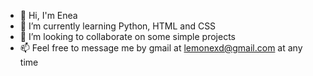 - 👋 Hi, I'm Enea
- 🌱 I’m currently learning Python, HTML and CSS
- 👯 I’m looking to collaborate on some simple projects
- 📫 Feel free to message me by gmail at lemonexd@gmail.com at any time 

<!--
- 🌱 I’m currently learning ...
- 👯 I’m looking to collaborate on ...
- 🤔 I’m looking for help with ...
- 💬 Ask me about ...

- 😄 Pronouns: ...
- ⚡ Fun fact: ...
-->
